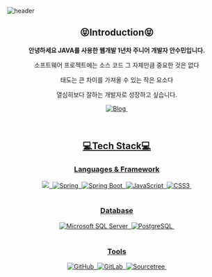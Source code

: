 
<!--
**SuminAnn/SuminAnn** is a ✨ _special_ ✨ repository because its `README.md` (this file) appears on your GitHub profile.

Here are some ideas to get you started:

- 🔭 I’m currently working on ...
- 🌱 I’m currently learning ...
- 👯 I’m looking to collaborate on ...
- 🤔 I’m looking for help with ...
- 💬 Ask me about ...
- 📫 How to reach me: ...
- 😄 Pronouns: ...
- ⚡ Fun fact: ...
-->

![header](https://capsule-render.vercel.app/api?type=slice&color=FFDC3C&height=300&section=header&text=SuminAnn&fontColor=0000FF&fontSize=90)

<h2 align=center>😝Introduction😝</h2>
<p align=center><strong>안녕하세요 JAVA를 사용한 웹개발 1년차 주니어 개발자 안수민입니다.</strong></p>
<p align=center>소프트웨어 프로젝트에는 소스 코드 그 자체만큼 중요한 것은 없다</p>
<p align=center>태도는 큰 차이를 가져올 수 있는 작은 요소다</p>
<p align=center>열심히보다 잘하는 개발자로 성장하고 싶습니다.</p>
<div align=center>
  <a href="https://create-imagination-from-say-no.tistory.com"><img alt="Blog" src ="https://img.shields.io/badge/Blog-000000.svg?&style=for-the-badge&logo=Bloglovin&logoColor=white"/>&nbsp
</div><br><br>


<h2 align=center>💻Tech Stack💻</h2>
<h3 align=center>Languages & Framework</h3>
<div align=center>
  <a href="https://github.com/SuminAnn"><img src ="https://img.shields.io/badge/Java-4169E1?&style=for-the-badge&logo=Java&logoColor=white"/>&nbsp
  <a href="https://github.com/SuminAnn"><img alt="Spring" src ="https://img.shields.io/badge/Spring-6DB33F?&style=for-the-badge&logo=Spring&logoColor=white"/>&nbsp
  <a href="https://github.com/SuminAnn"><img alt="Spring Boot" src ="https://img.shields.io/badge/Spring Boot-6DB33F.svg?&style=for-the-badge&logo=Spring Boot&logoColor=white"/>&nbsp
  <a href="https://github.com/SuminAnn"><img alt="JavaScript" src ="https://img.shields.io/badge/JavaScript-F7DF1E.svg?&style=for-the-badge&logo=JavaScript&logoColor=white"/>&nbsp
  <a href="https://github.com/SuminAnn"><img alt="CSS3" src ="https://img.shields.io/badge/CSS3-1572B6.svg?&style=for-the-badge&logo=CSS3&logoColor=white"/>&nbsp
</div><br>

<h3 align=center>Database</h3>
<div align=center>
  <a href="https://github.com/SuminAnn"><img alt="Microsoft SQL Server" src ="https://img.shields.io/badge/Microsoft SQL Server-CC2927.svg?&style=for-the-badge&logo=Microsoft SQL Server&logoColor=white"/>&nbsp
  <a href="https://github.com/SuminAnn"><img alt="PostgreSQL" src ="https://img.shields.io/badge/PostgreSQL-4169E1.svg?&style=for-the-badge&logo=PostgreSQL&logoColor=white"/>&nbsp
</div><br>

<h3 align=center>Tools</h3>
<div align=center>
  <a href="https://github.com/SuminAnn"><img alt="GitHub" src ="https://img.shields.io/badge/GitHub-181717.svg?&style=for-the-badge&logo=GitHub&logoColor=white"/>&nbsp
  <a href="https://github.com/SuminAnn"><img alt="GitLab" src ="https://img.shields.io/badge/GitLab-FC6D26.svg?&style=for-the-badge&logo=GitLab&logoColor=white"/>&nbsp
  <a href="https://github.com/SuminAnn"><img alt="Sourcetree" src ="https://img.shields.io/badge/Sourcetree-0052CC.svg?&style=for-the-badge&logo=Sourcetree&logoColor=white"/>&nbsp
</div><br>
